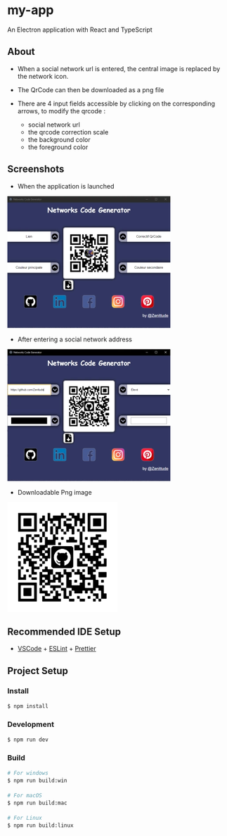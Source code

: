 # my-app

An Electron application with React and TypeScript

## About

* When a social network url is entered, the central image is replaced by the network icon.

* The QrCode can then be downloaded as a png file

* There are 4 input fields accessible by clicking on the corresponding arrows, to modify the qrcode : 
    * social network url
    * the qrcode correction scale
    * the background color
    * the foreground color

## Screenshots

* When the application is launched

![start](./src/renderer/src/assets/start-app.webp)

* After entering a social network address

![after](./src/renderer/src/assets/after-app.webp)

* Downloadable Png image

![download](./src/renderer/src/assets/qrcode.webp)

## Recommended IDE Setup

- [VSCode](https://code.visualstudio.com/) + [ESLint](https://marketplace.visualstudio.com/items?itemName=dbaeumer.vscode-eslint) + [Prettier](https://marketplace.visualstudio.com/items?itemName=esbenp.prettier-vscode)

## Project Setup

### Install

```bash
$ npm install
```

### Development

```bash
$ npm run dev
```

### Build

```bash
# For windows
$ npm run build:win

# For macOS
$ npm run build:mac

# For Linux
$ npm run build:linux
```
